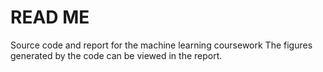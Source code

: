 # READ ME
Source code and report for the machine learning coursework
The figures generated by the code can be viewed in the report.

